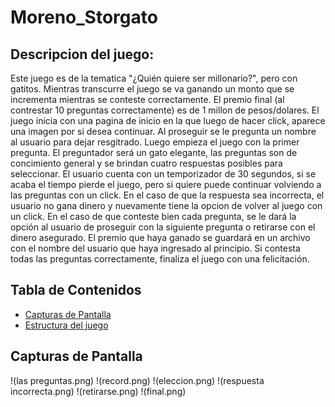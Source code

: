 # Moreno_Storgato

## Descripcion del juego:
Este juego es de la tematica "¿Quién quiere ser millonario?", pero con gatitos. Mientras transcurre el juego se va ganando un monto que se incrementa mientras se conteste correctamente. El premio final (al contrestar 10 preguntas correctamente) es de 1 millon de pesos/dolares. 
El juego inicia con una pagina de inicio en la que luego de hacer click, aparece una imagen por si desea continuar. Al proseguir se le pregunta un nombre al usuario para dejar resgitrado. Luego empieza el juego con la primer pregunta. El preguntador será un gato elegante, las preguntas son de concimiento general y se brindan cuatro respuestas posibles para seleccionar. El usuario cuenta con un temporizador de 30 segundos, si se acaba el tiempo pierde el juego, pero si quiere puede continuar volviendo a las preguntas con un click. En el caso de que la respuesta sea incorrecta, el usuario no gana dinero y nuevamente tiene la opcion de volver al juego con un click. En el caso de que conteste bien cada pregunta, se le dará la opción al usuario de proseguir con la siguiente pregunta o retirarse con el dinero asegurado. El premio que haya ganado se guardará en un archivo con el nombre del usuario que haya ingresado al principio. Si contesta todas las preguntas correctamente, finaliza el juego con una felicitación.

## Tabla de Contenidos
- [Capturas de Pantalla](#capturas-de-pantalla)
- [Estructura del juego](#estructura-juego)
## Capturas de Pantalla
!(las preguntas.png)
!(record.png)
!(eleccion.png)
!(respuesta incorrecta.png)
!(retirarse.png)
!(final.png)



